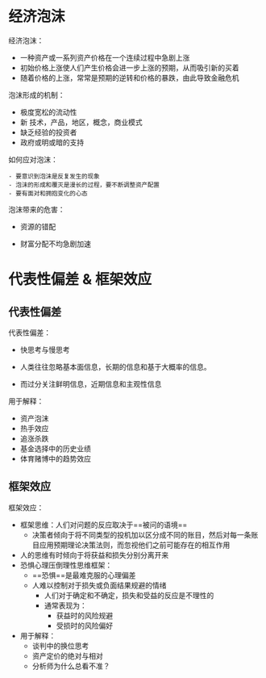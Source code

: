 #  经济泡沫

经济泡沫：

- 一种资产或一系列资产价格在一个连续过程中急剧上涨
- 初始价格上涨使人们产生价格会进一步上涨的预期，从而吸引新的买着
- 随着价格的上涨，常常是预期的逆转和价格的暴跌，由此导致金融危机

泡沫形成的机制：

- 极度宽松的流动性
- 新   技术，产品，地区，概念，商业模式
- 缺乏经验的投资者
- 政府或明或暗的支持

如何应对泡沫：

	- 要意识到泡沫是反复发生的现象
	- 泡沫的形成和覆灭是漫长的过程，要不断调整资产配置
	- 要有面对和拥抱变化的心态

泡沫带来的危害：

- 资源的错配

- 财富分配不均急剧加速



# 代表性偏差 & 框架效应

## 代表性偏差

 代表性偏差：

- 快思考与慢思考

- 人类往往忽略基本面信息，长期的信息和基于大概率的信息。
- 而过分关注鲜明信息，近期信息和主观性信息

用于解释：

- 资产泡沫
- 热手效应
- 追涨杀跌
- 基金选择中的历史业绩
- 体育赌博中的趋势效应

## 框架效应

框架效应：

- 框架思维：人们对问题的反应取决于==被问的语境==
  - 决策者倾向于将不同类型的投机加以区分成不同的账目，然后对每一条账目应用预期理论决策法则，而忽视他们之前可能存在的相互作用
- 人的思维有时倾向于将获益和损失分别分离开来
- 恐惧心理压倒理性思维框架：
  - ==恐惧==是最难克服的心理偏差
  - 人难以控制对于损失或负面结果规避的情绪
    - 人们对于确定和不确定，损失和受益的反应是不理性的
    - 通常表现为：
      - 获益时的风险规避
      - 受损时的风险偏好 
- 用于解释：
  - 谈判中的换位思考
  - 资产定价的绝对与相对
  - 分析师为什么总看不准？ 




